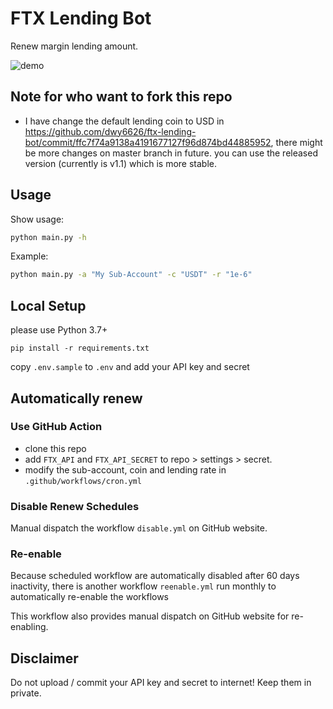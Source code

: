 FTX Lending Bot
===

Renew margin lending amount.

![demo](/img/demo.png)

## Note for who want to fork this repo

- I have change the default lending coin to USD in https://github.com/dwy6626/ftx-lending-bot/commit/ffc7f74a9138a4191677127f96d874bd44885952, there might be more changes on master branch in future. you can use the released version (currently is v1.1) which is more stable.

## Usage

Show usage:

```bash
python main.py -h
```

Example:

```bash
python main.py -a "My Sub-Account" -c "USDT" -r "1e-6"
```

## Local Setup

please use Python 3.7+

```
pip install -r requirements.txt
```

copy `.env.sample` to `.env` and add your API key and secret

## Automatically renew

### Use GitHub Action

- clone this repo
- add `FTX_API` and `FTX_API_SECRET` to repo > settings > secret.
- modify the sub-account, coin and lending rate in `.github/workflows/cron.yml`

### Disable Renew Schedules

Manual dispatch the workflow `disable.yml` on GitHub website.

### Re-enable

Because scheduled workflow are automatically disabled after 60 days inactivity, there is another workflow `reenable.yml` run monthly to automatically re-enable the workflows

This workflow also provides manual dispatch on GitHub website for re-enabling.

## Disclaimer

Do not upload / commit your API key and secret to internet! Keep them in private.
